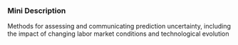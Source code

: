 ### Mini Description

Methods for assessing and communicating prediction uncertainty, including the impact of changing labor market conditions and technological evolution
